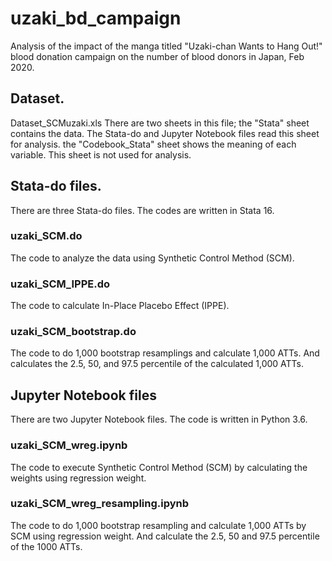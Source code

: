 # uzaki_bd_campaign
Analysis of the impact of the manga titled "Uzaki-chan Wants to Hang Out!" blood donation campaign on the number of blood donors in Japan, Feb 2020.

## Dataset.
Dataset_SCMuzaki.xls
There are two sheets in this file; the "Stata" sheet contains the data. The Stata-do and Jupyter Notebook files read this sheet for analysis. the "Codebook_Stata" sheet shows the meaning of each variable. This sheet is not used for analysis.

## Stata-do files.
There are three Stata-do files. The codes are written in Stata 16.
### uzaki_SCM.do
The code to analyze the data using Synthetic Control Method (SCM).
### uzaki_SCM_IPPE.do
The code to calculate In-Place Placebo Effect (IPPE).
### uzaki_SCM_bootstrap.do
The code to do 1,000 bootstrap resamplings and calculate 1,000 ATTs.  And calculates the 2.5, 50, and 97.5 percentile of the calculated 1,000 ATTs.

## Jupyter Notebook files
There are two Jupyter Notebook files. The code is written in Python 3.6.
### uzaki_SCM_wreg.ipynb
The code to execute Synthetic Control Method (SCM) by calculating the weights using regression weight.
### uzaki_SCM_wreg_resampling.ipynb
The code to do 1,000 bootstrap resampling and calculate 1,000 ATTs by SCM using regression weight. And calculate the 2.5, 50 and 97.5 percentile of the 1000 ATTs.
